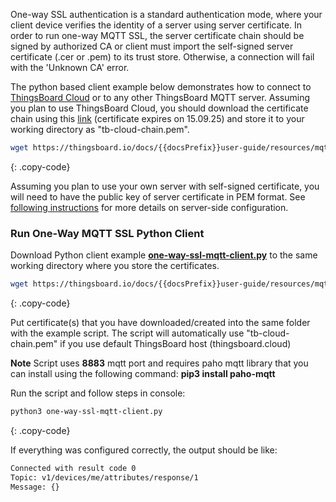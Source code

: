 One-way SSL authentication is a standard authentication mode, where your client device verifies the identity of a server using server certificate.
In order to run one-way MQTT SSL, the server certificate chain should be signed by authorized CA or client must import the self-signed server certificate (.cer or .pem) to its trust store. 
Otherwise, a connection will fail with the 'Unknown CA' error.

The python based client example below demonstrates how to connect to [ThingsBoard Cloud](https://thingsboard.cloud/signup) or to any other ThingsBoard MQTT server.
Assuming you plan to use ThingsBoard Cloud, you should download the certificate chain using this [link](/docs/{{docsPrefix}}user-guide/resources/mqtt-over-ssl/tb-cloud-chain.pem) (certificate expires on 15.09.25) 
and store it to your working directory as "tb-cloud-chain.pem".

```bash
wget https://thingsboard.io/docs/{{docsPrefix}}user-guide/resources/mqtt-over-ssl/tb-cloud-chain.pem
```
{: .copy-code}

Assuming you plan to use your own server with self-signed certificate, you will need to have the public key of server certificate in PEM format. 
See [following instructions](/docs/{{docsPrefix}}user-guide/mqtt-over-ssl/#self-signed-certificate-generation) for more details on server-side configuration.

### Run One-Way MQTT SSL Python Client

Download Python client example [**one-way-ssl-mqtt-client.py**](/docs/{{docsPrefix}}user-guide/resources/mqtt-over-ssl/one-way-ssl-mqtt-client.py) to the same working directory where you store the certificates.

```bash
wget https://thingsboard.io/docs/{{docsPrefix}}user-guide/resources/mqtt-over-ssl/one-way-ssl-mqtt-client.py
```
{: .copy-code}

Put certificate(s) that you have downloaded/created into the same folder with the example script. The script will automatically use "tb-cloud-chain.pem" if you use default ThingsBoard host (thingsboard.cloud) 

**Note** Script uses **8883** mqtt port and requires paho mqtt library that you can install using the following command: **pip3 install paho-mqtt**
 
Run the script and follow steps in console:

```bash
python3 one-way-ssl-mqtt-client.py
```
{: .copy-code}

If everything was configured correctly, the output should be like:

```bash
Connected with result code 0
Topic: v1/devices/me/attributes/response/1
Message: {}
```